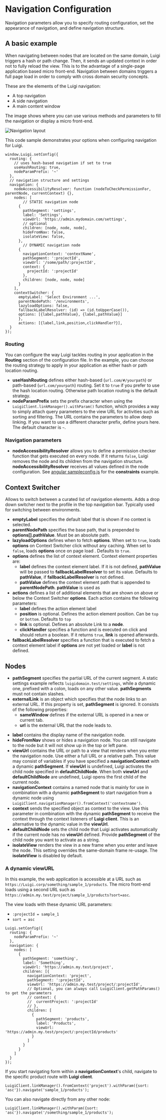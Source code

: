 # Navigation Configuration

Navigation parameters allow you to specify routing configuration, set the appearance of navigation, and define navigation structure.

## A basic example

When navigating between nodes that are located on the same domain, Luigi triggers a hash or path change. Then, it sends an updated context in order not to fully reload the view. This is to the advantage of a single-page application based micro front-end. Navigation between domains triggers a full page load in order to comply with cross domain security concepts.

These are the elements of the Luigi navigation:

- A top navigation
- A side navigation
- A main content window

The image shows where you can use various methods and parameters to fill the navigation or display a micro front-end.

![Navigation layout](assets/navigation-structure.png)

This code sample demonstrates your options when configuring navigation for Luigi.

```
window.Luigi.setConfig({
  routing: {
    // uses hash-based navigation if set to true
    useHashRouting: true,
    nodeParamPrefix: '~'
  },
  // navigation structure and settings
  navigation: {
    nodeAccessibilityResolver: function (nodeToCheckPermissionFor, parentNode, currentContext) {},
    nodes: [
        // STATIC navigation node
      {
        pathSegment: 'settings',
        label: 'Settings',
        viewUrl: 'https://admin.mydomain.com/settings',
        // optional
        children: [node, node, node],
        hideFromNav: false,
        isolateView: false,
      },
        // DYNAMIC navigation node
      {
        navigationContext: 'contextName',
        pathSegment: ':projectId',
        viewUrl: '/some/path/:projectId',
        context: {
          projectId: ':projectId'
        },
        children: [node, node, node]
      }
    ],
    contextSwitcher: {
      emptyLabel: 'Select Environment ...',
      parentNodePath: '/environments',
      lazyloadOptions: false,
      fallbackLabelResolver: (id) => (id.toUpperCase()),
      options: [{label,pathValue}, {label,pathValue}]
      },
      actions: [{label,link,position,clickHandler?}],
  }
});
```

### Routing

You can configure the way Luigi tackles routing in your application in the **Routing** section of the configuration file. In the example, you can choose the routing strategy to apply in your application as either hash or path location routing.

- **useHashRouting** defines either hash-based (`url.com/#/yourpath`) or path-based (`url.com/yourpath`) routing. Set it to `true` if you prefer to use the hash location routing. Otherwise path location routing is the default strategy.
- **nodeParamPrefix** sets the prefix character when using the `LuigiClient.linkManager().withParam()` function, which provides a way to simply attach query parameters to the view URL for activities such as sorting and filtering. The URL contains the parameters to allow deep linking. If you want to use a different character prefix, define yours here. The default character is `~`.

### Navigation parameters

- **nodeAccessibilityResolver** allows you to define a permission checker function that gets executed on every node. If it returns `false`, Luigi removes the node and its children from the navigation structure.
  **nodeAccessibilityResolver** receives all values defined in the node configuration. See [angular sampleconfig.js](../core/examples/luigi-sample-angular/src/assets/extendedConfiguration.js) for the **constraints** example.

## Context Switcher

Allows to switch between a curated list of navigation elements. Adds a drop down switcher next to the profile in the top navigation bar. Typically used for switching between environments. 

- **emptyLabel** specifies the default label that is shown if no context is selected.
- **parentNodePath** specifies the base path, that is prepended to **options[].pathValue**. Must be an absolute path.
- **lazyloadOptions** defines when to fetch **options**. When set to `true`, loads **options** on Context Switcher click without any caching. When set to `false`, loads **options** once on page load . Defaults to `true`. 
- **options** defines the list of context element. Context element properties are:
  - **label** defines the context element label. If it is not defined, **pathValue** will be passed to **fallbackLabelResolver** to set its value. Defaults to **pathValue**, if **fallbackLabelResolver** is not defined.
  - **pathValue** defines the context element path that is appended to **parentNodePath**. **pathValue** is used as 
- **actions** defines a list of additional elements that are shown on above or below the Context Switcher **options**. Each action contains the following parameters:
  - **label** defines the action element label
  - **position** is optional. Defines the action element position. Can be `top` or `bottom`. Defaults to `top`
  - **link** is optional. Defines an absolute Link to a **node**.
  - **clickHandler** specifies a function and is executed on click and should return a boolean. If it returns `true`, **link** is opened afterwards.
- **fallbackLabelResolver** specifies a function that is executed to fetch a context element label if **options** are not yet loaded or **label** is not defined.

## Nodes

- **pathSegment** specifies the partial URL of the current segment. A static settings example reflects `luigidomain.test/settings`, while a dynamic one, prefixed with a colon, loads on any other value. **pathSegments** must not contain slashes.
- **externalLink** is an object which specifies that the node links to an external URL. If this property is set, **pathSegment** is ignored. It consists of the following properties:
  - **sameWindow** defines if the external URL is opened in a new or current tab.
  - **url** is the external URL that the node leads to.

* **label** contains the display name of the navigation node.
* **hideFromNav** shows or hides a navigation node. You can still navigate to the node but it will not show up in the top or left pane.
* **viewUrl** contains the URL or path to a view that renders when you enter the navigation node. Use either a full URL or a relative path. This value may consist of variables if you have specified a **navigationContext** with a dynamic **pathSegment**. If **viewUrl** is undefined, Luigi activates the child node specified in **defaultChildNode**. When both **viewUrl** and **defaultChildNode** are undefined, Luigi opens the first child of the current node.
* **navigationContext** contains a named node that is mainly for use in combination with a dynamic **pathSegment** to start navigation from a dynamic node using `LuigiClient.navigationManager().fromContext('contextname')`.
* **context** sends the specified object as context to the view. Use this parameter in combination with the dynamic **pathSegment** to receive the context through the context listeners of **Luigi client**. This is an alternative to the dynamic value in the **viewUrl**.
* **defaultChildNode** sets the child node that Luigi activates automatically if the current node has no **viewUrl** defined. Provide **pathSegment** of the child node you want to activate as a string.
* **isolateView** renders the view in a new frame when you enter and leave the node. This setting overrides the same-domain frame re-usage. The **isolateView** is disabled by default.

### A dynamic viewURL

In this example, the web application is accessible at a URL such as `https://Luigi.corp/something/sample_1/products`. The micro front-end loads using a second URL such as `https://admin.my.test/project/sample_1/products?sort=asc`.

The view loads with these dynamic URL parameters:

- `:projectId = sample_1`
- `sort = asc`

```
Luigi.setConfig({
  routing: {
    nodeParamPrefix: '~'
  },
  navigation: {
    nodes: [
      {
        pathSegment: 'something',
        label: 'Something',
        viewUrl: 'https://admin.my.test/project',
        children: [{
          navigationContext: 'project',
          pathSegment: ':projectId',
          viewUrl: 'https://admin.my.test/project/:projectId',
          // Optional, you can always call LuigiClient.getPathParams() to get the parameters
          // context: {
          //  currentProject: ':projectId'
          // },
          children: [
            {
              pathSegment: 'products',
              label: 'Products',
              viewUrl: 'https://admin.my.test/project/:projectId/products'
            }
          ]
        }
      }
    ]
  }
});
```

If you start navigating form within a **navigationContext**'s child, navigate to the specific product route with **Luigi client**.

```
LuigiClient.linkManager().fromContext('project').withParam({sort: 'asc'}).navigate('sample_1/products');
```

You can also navigate directly from any other node:

```
LuigiClient.linkManager().withParam({sort: 'asc'}).navigate('/something/sample_1/products');
```
